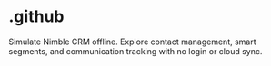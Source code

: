 # .github
Simulate Nimble CRM offline. Explore contact management, smart segments, and communication tracking with no login or cloud sync.
